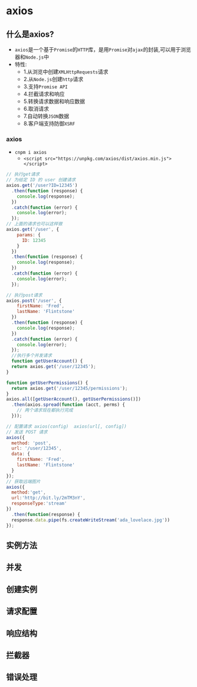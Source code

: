 # axios

## 什么是axios?   
- `axios`是一个基于`Promise`的`HTTP`库，是用`Promise`对`ajax`的封装,可以用于浏览器和`Node.js`中 
- 特性:  
  + 1.从浏览中创建`XMLHttpRequests`请求 
  + 2.从`Node.js`创建`http`请求  
  + 3.支持`Promise API`  
  + 4.拦截请求和响应  
  + 5.转换请求数据和响应数据  
  + 6.取消请求
  + 7.自动转换`JSON`数据
  + 8.客户端支持防御`XSRF`

### axios
- `cnpm i axios` 
  + `<script src="https://unpkg.com/axios/dist/axios.min.js"></script>`  
```JavaScript
// 执行get请求 
// 为给定 ID 的 user 创建请求
axios.get('/user?ID=12345')
  .then(function (response) {
    console.log(response);
  })
  .catch(function (error) {
    console.log(error);
  });
// 上面的请求也可以这样做
axios.get('/user', {
    params: {
      ID: 12345
    }
  })
  .then(function (response) {
    console.log(response);
  })
  .catch(function (error) {
    console.log(error);
  });

// 执行post请求 
axios.post('/user', {
    firstName: 'Fred',
    lastName: 'Flintstone'
  })
  .then(function (response) {
    console.log(response);
  })
  .catch(function (error) {
    console.log(error);
  });
  //执行多个并发请求 
  function getUserAccount() {
  return axios.get('/user/12345');
}

function getUserPermissions() {
  return axios.get('/user/12345/permissions');
}
axios.all([getUserAccount(), getUserPermissions()])
  .then(axios.spread(function (acct, perms) {
    // 两个请求现在都执行完成
  }));

// 配置请求 axios(config)  axios(url[, config])
// 发送 POST 请求
axios({
  method: 'post',
  url: '/user/12345',
  data: {
    firstName: 'Fred',
    lastName: 'Flintstone'
  }
});
// 获取远端图片 
axios({
  method:'get',
  url:'http://bit.ly/2mTM3nY',
  responseType:'stream'
})
  .then(function(response) {
  response.data.pipe(fs.createWriteStream('ada_lovelace.jpg'))
});
```
## 实例方法

## 并发
## 创建实例
## 请求配置
## 响应结构
## 拦截器
## 错误处理
